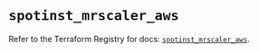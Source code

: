 # `spotinst_mrscaler_aws`

Refer to the Terraform Registry for docs: [`spotinst_mrscaler_aws`](https://registry.terraform.io/providers/spotinst/spotinst/1.229.0/docs/resources/mrscaler_aws).
